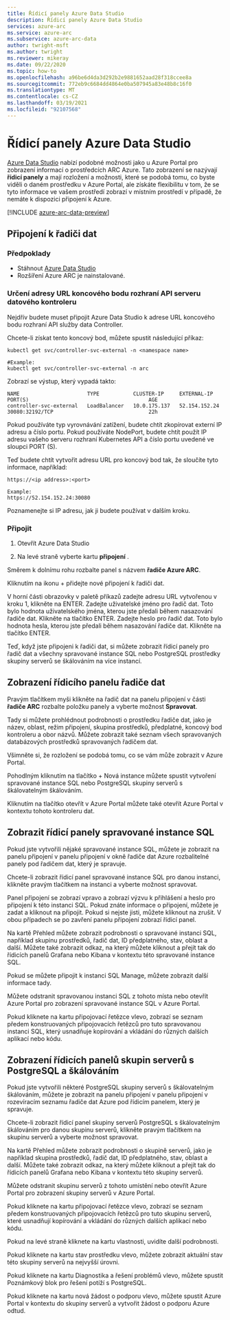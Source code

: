 ```yaml
---
title: Řídicí panely Azure Data Studio
description: Řídicí panely Azure Data Studio
services: azure-arc
ms.service: azure-arc
ms.subservice: azure-arc-data
author: twright-msft
ms.author: twright
ms.reviewer: mikeray
ms.date: 09/22/2020
ms.topic: how-to
ms.openlocfilehash: a96be6d4da3d292b2e9881652aad28f318ccee8a
ms.sourcegitcommit: 772eb9c6684dd4864e0ba507945a83e48b8c16f0
ms.translationtype: MT
ms.contentlocale: cs-CZ
ms.lasthandoff: 03/19/2021
ms.locfileid: "92107568"
---
```

# <a name="azure-data-studio-dashboards"></a>Řídicí panely Azure Data Studio

[Azure Data Studio](/sql/azure-data-studio/what-is) nabízí podobné možnosti jako u Azure Portal pro zobrazení informací o prostředcích ARC Azure.  Tato zobrazení se nazývají **řídicí panely** a mají rozložení a možnosti, které se podobá tomu, co byste viděli o daném prostředku v Azure Portal, ale získáte flexibilitu v tom, že se tyto informace ve vašem prostředí zobrazí v místním prostředí v případě, že nemáte k dispozici připojení k Azure.

[!INCLUDE [azure-arc-data-preview](../../../includes/azure-arc-data-preview.md)]

## <a name="connecting-to-a-data-controller"></a>Připojení k řadiči dat

### <a name="prerequisites"></a>Předpoklady

- Stáhnout [Azure Data Studio](/sql/azure-data-studio/download-azure-data-studio)
- Rozšíření Azure ARC je nainstalované.

### <a name="determine-the-data-controller-server-api-endpoint-url"></a>Určení adresy URL koncového bodu rozhraní API serveru datového kontroleru

Nejdřív budete muset připojit Azure Data Studio k adrese URL koncového bodu rozhraní API služby data Controller.

Chcete-li získat tento koncový bod, můžete spustit následující příkaz:

```console
kubectl get svc/controller-svc-external -n <namespace name>

#Example:
kubectl get svc/controller-svc-external -n arc
```

Zobrazí se výstup, který vypadá takto:

```console
NAME                      TYPE           CLUSTER-IP     EXTERNAL-IP      PORT(S)                                       AGE
controller-svc-external   LoadBalancer   10.0.175.137   52.154.152.24    30080:32192/TCP                               22h
```

Pokud používáte typ vyrovnávání zatížení, budete chtít zkopírovat externí IP adresu a číslo portu. Pokud používáte NodePort, budete chtít použít IP adresu vašeho serveru rozhraní Kubernetes API a číslo portu uvedené ve sloupci PORT (S).

Teď budete chtít vytvořit adresu URL pro koncový bod tak, že sloučíte tyto informace, například:

```console
https://<ip address>:<port>

Example:
https://52.154.152.24:30080
```

Poznamenejte si IP adresu, jak ji budete používat v dalším kroku.

### <a name="connect"></a>Připojit

1. Otevřít Azure Data Studio

1. Na levé straně vyberte kartu **připojení** .

Směrem k dolnímu rohu rozbalte panel s názvem **řadiče Azure ARC**.

Kliknutím na ikonu + přidejte nové připojení k řadiči dat.

V horní části obrazovky v paletě příkazů zadejte adresu URL vytvořenou v kroku 1, klikněte na ENTER.
Zadejte uživatelské jméno pro řadič dat.  Toto bylo hodnota uživatelského jména, kterou jste předali během nasazování řadiče dat.  Klikněte na tlačítko ENTER.
Zadejte heslo pro řadič dat.  Toto bylo hodnota hesla, kterou jste předali během nasazování řadiče dat. Klikněte na tlačítko ENTER.

Teď, když jste připojeni k řadiči dat, si můžete zobrazit řídicí panely pro řadič dat a všechny spravované instance SQL nebo PostgreSQL prostředky skupiny serverů se škálováním na více instancí.

## <a name="view-the-data-controller-dashboard"></a>Zobrazení řídicího panelu řadiče dat

Pravým tlačítkem myši klikněte na řadič dat na panelu připojení v části **řadiče ARC** rozbalte položku panely a vyberte možnost **Spravovat**.

Tady si můžete prohlédnout podrobnosti o prostředku řadiče dat, jako je název, oblast, režim připojení, skupina prostředků, předplatné, koncový bod kontroleru a obor názvů.  Můžete zobrazit také seznam všech spravovaných databázových prostředků spravovaných řadičem dat.

Všimněte si, že rozložení se podobá tomu, co se vám může zobrazit v Azure Portal.

Pohodlným kliknutím na tlačítko + Nová instance můžete spustit vytvoření spravované instance SQL nebo PostgreSQL skupiny serverů s škálovatelným škálováním.

Kliknutím na tlačítko otevřít v Azure Portal můžete také otevřít Azure Portal v kontextu tohoto kontroleru dat.

## <a name="view-the-sql-managed-instance-dashboards"></a>Zobrazit řídicí panely spravované instance SQL

Pokud jste vytvořili nějaké spravované instance SQL, můžete je zobrazit na panelu připojení v panelu připojení v okně řadiče dat Azure rozbalitelné panely pod řadičem dat, který je spravuje.

Chcete-li zobrazit řídicí panel spravované instance SQL pro danou instanci, klikněte pravým tlačítkem na instanci a vyberte možnost spravovat.

Panel připojení se zobrazí vpravo a zobrazí výzvu k přihlášení a heslo pro připojení k této instanci SQL. Pokud znáte informace o připojení, můžete je zadat a kliknout na připojit.  Pokud si nejste jisti, můžete kliknout na zrušit.  V obou případech se po zavření panelu připojení zobrazí řídicí panel.

Na kartě Přehled můžete zobrazit podrobnosti o spravované instanci SQL, například skupinu prostředků, řadič dat, ID předplatného, stav, oblast a další.  Můžete také zobrazit odkaz, na který můžete kliknout a přejít tak do řídicích panelů Grafana nebo Kibana v kontextu této spravované instance SQL.

Pokud se můžete připojit k instanci SQL Manage, můžete zobrazit další informace tady.

Můžete odstranit spravovanou instanci SQL z tohoto místa nebo otevřít Azure Portal pro zobrazení spravované instance SQL v Azure Portal.

Pokud kliknete na kartu připojovací řetězce vlevo, zobrazí se seznam předem konstruovaných připojovacích řetězců pro tuto spravovanou instanci SQL, který usnadňuje kopírování a vkládání do různých dalších aplikací nebo kódu.

## <a name="view-the-postgresql-hyperscale-server-group-dashboards"></a>Zobrazení řídicích panelů skupin serverů s PostgreSQL a škálováním

Pokud jste vytvořili některé PostgreSQL skupiny serverů s škálovatelným škálováním, můžete je zobrazit na panelu připojení v panelu připojení v rozevíracím seznamu řadiče dat Azure pod řídicím panelem, který je spravuje.

Chcete-li zobrazit řídicí panel skupiny serverů PostgreSQL s škálovatelným škálováním pro danou skupinu serverů, klikněte pravým tlačítkem na skupinu serverů a vyberte možnost spravovat.

Na kartě Přehled můžete zobrazit podrobnosti o skupině serverů, jako je například skupina prostředků, řadič dat, ID předplatného, stav, oblast a další.  Můžete také zobrazit odkaz, na který můžete kliknout a přejít tak do řídicích panelů Grafana nebo Kibana v kontextu této skupiny serverů.

Můžete odstranit skupinu serverů z tohoto umístění nebo otevřít Azure Portal pro zobrazení skupiny serverů v Azure Portal.

Pokud kliknete na kartu připojovací řetězce vlevo, zobrazí se seznam předem konstruovaných připojovacích řetězců pro tuto skupinu serverů, které usnadňují kopírování a vkládání do různých dalších aplikací nebo kódu.

Pokud na levé straně kliknete na kartu vlastnosti, uvidíte další podrobnosti.

Pokud kliknete na kartu stav prostředku vlevo, můžete zobrazit aktuální stav této skupiny serverů na nejvyšší úrovni.

Pokud kliknete na kartu Diagnostika a řešení problémů vlevo, můžete spustit Poznámkový blok pro řešení potíží s PostgreSQL.

Pokud kliknete na kartu nová žádost o podporu vlevo, můžete spustit Azure Portal v kontextu do skupiny serverů a vytvořit žádost o podporu Azure odtud.